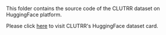 This folder contains the source code of the CLUTRR dataset on HuggingFace platform.

Please click [here](https://huggingface.co/CLUTRR) to visit CLUTRR's HuggingFace dataset card.

